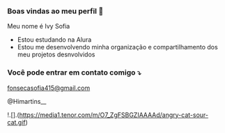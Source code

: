 ### Boas vindas ao meu perfil 🖤

Meu nome é Ivy Sofia

- Estou estudando na Alura
- Estou me desenvolvendo minha organização e compartilhamento dos meu projetos desnvolvidos


### Você pode entrar em contato comigo ⤵️

fonsecasofia415@gmail.com

@Himartins__

!.[].(https://media1.tenor.com/m/O7_ZgFSBGZIAAAAd/angry-cat-sour-cat.gif)
